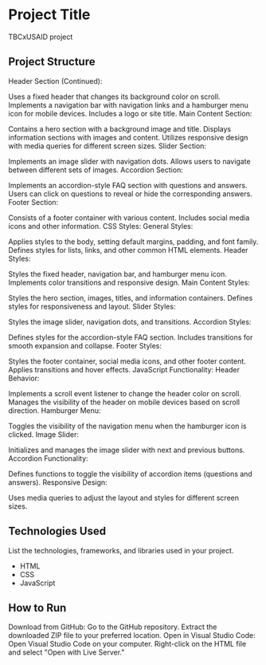 # Project Title

TBCxUSAID project

## Project Structure

Header Section (Continued):

Uses a fixed header that changes its background color on scroll.
Implements a navigation bar with navigation links and a hamburger menu icon for mobile devices.
Includes a logo or site title.
Main Content Section:

Contains a hero section with a background image and title.
Displays information sections with images and content.
Utilizes responsive design with media queries for different screen sizes.
Slider Section:

Implements an image slider with navigation dots.
Allows users to navigate between different sets of images.
Accordion Section:

Implements an accordion-style FAQ section with questions and answers.
Users can click on questions to reveal or hide the corresponding answers.
Footer Section:

Consists of a footer container with various content.
Includes social media icons and other information.
CSS Styles:
General Styles:

Applies styles to the body, setting default margins, padding, and font family.
Defines styles for lists, links, and other common HTML elements.
Header Styles:

Styles the fixed header, navigation bar, and hamburger menu icon.
Implements color transitions and responsive design.
Main Content Styles:

Styles the hero section, images, titles, and information containers.
Defines styles for responsiveness and layout.
Slider Styles:

Styles the image slider, navigation dots, and transitions.
Accordion Styles:

Defines styles for the accordion-style FAQ section.
Includes transitions for smooth expansion and collapse.
Footer Styles:

Styles the footer container, social media icons, and other footer content.
Applies transitions and hover effects.
JavaScript Functionality:
Header Behavior:

Implements a scroll event listener to change the header color on scroll.
Manages the visibility of the header on mobile devices based on scroll direction.
Hamburger Menu:

Toggles the visibility of the navigation menu when the hamburger icon is clicked.
Image Slider:

Initializes and manages the image slider with next and previous buttons.
Accordion Functionality:

Defines functions to toggle the visibility of accordion items (questions and answers).
Responsive Design:

Uses media queries to adjust the layout and styles for different screen sizes.

## Technologies Used

List the technologies, frameworks, and libraries used in your project.

- HTML
- CSS
- JavaScript

## How to Run

Download from GitHub:
Go to the GitHub repository.
Extract the downloaded ZIP file to your preferred location.
Open in Visual Studio Code:
Open Visual Studio Code on your computer.
Right-click on the HTML file and select "Open with Live Server."
